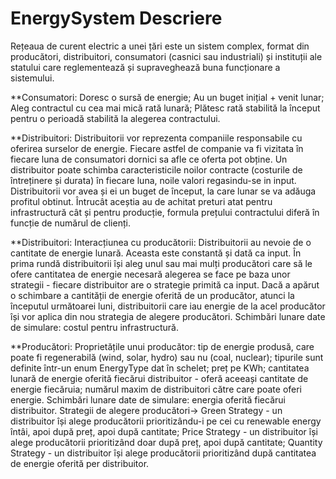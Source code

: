 # EnergySystem Descriere 

Rețeaua de curent electric a unei țări este un sistem complex, format din producători, distribuitori,
consumatori (casnici sau industriali) și instituții ale statului care reglementează și supraveghează 
buna funcționare a sistemului.

**Consumatori:
Doresc o sursă de energie; Au un buget inițial + venit lunar; Aleg contractul cu cea mai mică rată lunară; Plătesc rată stabilită la început pentru o perioadă stabilită la 
alegerea contractului.

**Distribuitori:
Distribuitorii vor reprezenta companiile responsabile cu oferirea surselor de energie. Fiecare astfel de companie va fi vizitata în fiecare luna de consumatori dornici sa afle
ce oferta pot obține. Un distribuitor poate schimba caracteristicile noilor contracte (costurile de întreținere și durata) în fiecare luna, noile valori regasindu-se in input.
Distribuitorii vor avea și ei un buget de început, la care lunar se va adăuga profitul obtinut. Întrucât aceștia au de achitat preturi atat pentru infrastructură cât și pentru
producție, formula prețului contractului diferă în funcție de numărul de clienți.

**Distribuitori:
Interacțiunea cu producătorii: Distribuitorii au nevoie de o cantitate de energie lunară. Aceasta este constantă și dată ca input.
În prima rundă distribuitorii își aleg unul sau mai mulți producători care să le ofere cantitatea de energie necesară alegerea se face pe baza unor strategii -
fiecare distribuitor are o strategie primită ca input.
Dacă a apărut o schimbare a cantității de energie oferită de un producător, atunci la începutul următoarei luni, distribuitorii care iau energie de la acel producător își
vor aplica din nou strategia de alegere producători. Schimbări lunare date de simulare: costul pentru infrastructură.

**Producători:
Proprietățile unui producător: tip de energie produsă, care poate fi regenerabilă (wind, solar, hydro) sau nu (coal, nuclear); tipurile sunt definite într-un enum 
EnergyType dat în schelet; preț pe KWh; cantitatea lunară de energie oferită fiecărui distribuitor - oferă aceeași cantitate de energie fiecăruia; numărul maxim de distribuitori 
către care poate oferi energie. Schimbări lunare date de simulare: energia oferită fiecărui distribuitor.
Strategii de alegere producători->
Green Strategy - un distribuitor își alege producătorii prioritizându-i pe cei cu renewable energy întâi, apoi după preț, apoi după cantitate; 
Price Strategy - un distribuitor își alege producătorii prioritizând doar după preț, apoi după cantitate; 
Quantity Strategy - un distribuitor își alege producătorii prioritizând după cantitatea de energie oferită per distribuitor.


